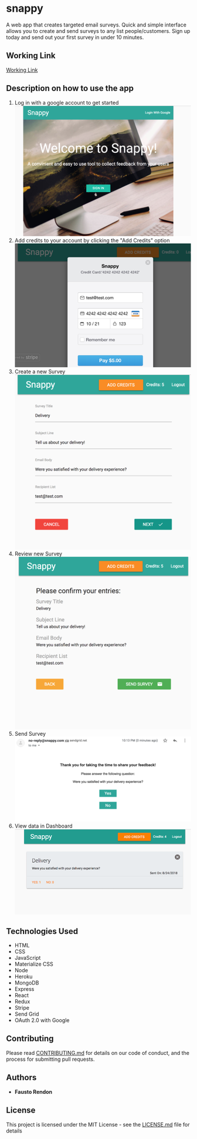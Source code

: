 # snappy

A web app that creates targeted email surveys. Quick and simple interface allows you to create and send surveys to any list people/customers. Sign up today and send out your first survey in under 10 minutes.

## Working Link

[Working Link](https://snappy-us.herokuapp.com/)

## Description on how to use the app

1. Log in with a google account to get started
   ![Snappy-Login](/README_images/login.png)
2. Add credits to your account by clicking the "Add Credits" option
   ![Snappy-Credits](/README_images/credits.png)
3. Create a new Survey
   ![Snappy-Survey-Form](/README_images/survey_form.png)
4. Review new Survey
   ![Snappy-Survey-Review](/README_images/survey_review.png)
5. Send Survey
   ![Snappy-Survey-Email](/README_images/survey_email.png)
6. View data in Dashboard
   ![Snappy-Survey-Dashboard](/README_images/survey_dashboard.png)

## Technologies Used

- HTML
- CSS
- JavaScript
- Materialize CSS
- Node
- Heroku
- MongoDB
- Express
- React
- Redux
- Stripe
- Send Grid
- OAuth 2.0 with Google

## Contributing

Please read [CONTRIBUTING.md](https://gist.github.com/PurpleBooth/b24679402957c63ec426) for details on our code of conduct, and the process for submitting pull requests.

## Authors

- **Fausto Rendon**

## License

This project is licensed under the MIT License - see the [LICENSE.md](LICENSE.md) file for details
